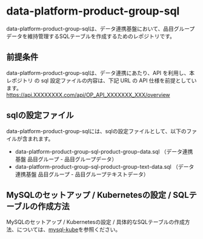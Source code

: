 # data-platform-product-group-sql
data-platform-product-group-sqlは、データ連携基盤において、品目グループデータを維持管理するSQLテーブルを作成するためのレポジトリです。  

## 前提条件  
data-platform-product-group-sqlは、データ連携にあたり、API を利用し、本レポジトリ の sql 設定ファイルの内容は、下記 URL の API 仕様を前提としています。  
https://api.XXXXXXXX.com/api/OP_API_XXXXXXX_XXX/overview  

## sqlの設定ファイル  
data-platform-product-group-sqlには、sqlの設定ファイルとして、以下のファイルが含まれます。 

* data-platform-product-group-sql-product-group-data.sql （データ連携基盤 品目グループ - 品目グループデータ）
* data-platform-product-group-sql-product-group-text-data.sql （データ連携基盤 品目グループ - 品目グループテキストデータ）

## MySQLのセットアップ / Kubernetesの設定 / SQLテーブルの作成方法  
MySQLのセットアップ / Kubernetesの設定 / 具体的なSQLテーブルの作成方法、については、[mysql-kube](https://github.com/latonaio/mysql-kube)を参照ください。  

